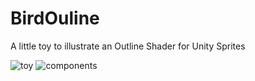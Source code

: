 # BirdOuline
A little toy to illustrate an Outline Shader for Unity Sprites

![toy](http://charlesboury.fr/lowrezjam/BirdOutline.gif)
![components](http://charlesboury.fr/lowrezjam/components.png)
